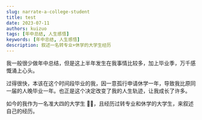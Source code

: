```yaml
---
slug: narrate-a-college-student
title: test
date: 2023-07-11
authors: kuizuo
tags: [年中总结, 人生感悟]
keywords: [年中总结, 人生感悟]
description: 叙述一名转专业+休学的大学生经历
---
```


我一般很少做年中总结，但是这上半年发生在我事情比较多，加上毕业季，万千感慨涌上心头。

过得很快，本该在这个时间段毕业的我，因一意孤行申请休学一年，导致我比原同一届的人晚毕业一年。也正是这个决定改变了我的人生轨迹，让我成长了许多。

如今的我作为一名准大四的大学生 👨‍🎓，且经历过转专业和休学的大学生，来叙述自己的经历。

<!-- truncate -->


